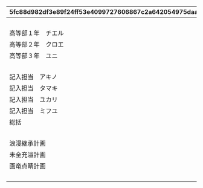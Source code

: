 |5fc88d982df3e89f24ff53e4099727606867c2a642054975daa76d0e288a3895|0f876256510977144aafe3711916875d7c5e8860f773c35836b25223c800c517|d5a6056d7f082cbda1a23a53f592431446e3c2c04eddb252f85d826320887ab5|d6d9346c557529531a3e152e9a8e7f8558c641bddbc59bb381176b4dcf6dcd42|67d02401fdcab9d6ccdd02025b659e4a86c3e8627b75045f193239761ae66c28|8f62facd733e805ec7f34e44570d557d85465b8d0d7780673d9eed1319e918a1|37c4f558ca6fee189a6735f1a05019ce70f9d182420c93c38c7fbbe843972fe9|da17d9d4c59fb5cb726e216faedd8d78a32335b191ac6061785afafca3561b76|9376f035d0fa1afa4bae5a74b68049d0c92bbbea8eaeda1897ce40c5887f7a2e|6e4ab255babc850c1910898e5515cf2b21b1072a2db977d2b645766a944863e6|
| --- | --- | --- | --- | --- | --- | --- | --- | --- | --- |
||11|1|0|1|20023105|1|0||5038600|
|高等部１年　チエル|12|2|0|0|20023105|1|0|次世代へ継承すべき新言語|0|
|高等部２年　クロエ|13|3|0|0|20023107|1|0|私はとても作文が苦手です|0|
|高等部３年　ユニ|14|4|0|0|20023109|1|0|飛翔へと至るまで|0|
||21|5|0|2|20023111|2|0||5038601|
|記入担当　アキノ|22|6|0|0|20023111|2|0|閃きましたわ！|0|
|記入担当　タマキ|23|7|0|0|20023112|2|0|組み立てにゃ！|0|
|記入担当　ユカリ|24|8|0|0|20023113|2|0|私こんなの書いたっけ…？|0|
|記入担当　ミフユ|25|9|0|0|20023114|2|0|このままにしておけないわ|0|
|総括|26|10|0|0|20023115|2|0|特別講座を終えて|0|
||31|11|1|2|20023115|3|0||5038602|
|浪漫継承計画|32|12|1|0|20023115|3|0|開発記－考察|0|
|未全充溢計画|33|13|2|0|20023115|3|0|開発記－試作機完成|0|
|画竜点睛計画|34|14|3|0|20023115|3|0|開発記－最終工程|0|
||35|15|3|3|20023115|3|2022/01/17 15:00:00||5038603|